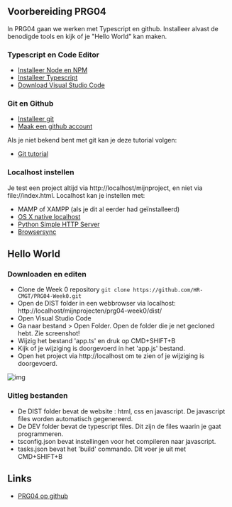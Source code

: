 ## Voorbereiding PRG04

In PRG04 gaan we werken met Typescript en github. Installeer alvast de benodigde tools en kijk of je "Hello World" kan maken.

### Typescript en Code Editor
- [Installeer Node en NPM](https://nodejs.org/en/)
- [Installeer Typescript](https://www.typescriptlang.org)
- [Download Visual Studio Code](https://code.visualstudio.com)

### Git en Github
- [Installeer git](https://git-scm.com/book/en/v2/Getting-Started-Installing-Git)
- [Maak een github account](https://www.github.com)

Als je niet bekend bent met git kan je deze tutorial volgen:
- [Git tutorial](https://try.github.io/)

### Localhost instellen
Je test een project altijd via http://localhost/mijnproject, en niet via file://index.html. Localhost kan je instellen met:
- MAMP of XAMPP (als je dit al eerder had geïnstalleerd)
- [OS X native localhost](https://coolestguidesontheplanet.com/get-apache-mysql-php-and-phpmyadmin-working-on-macos-sierra/)
- [Python Simple HTTP Server](http://www.pythonforbeginners.com/modules-in-python/how-to-use-simplehttpserver/)
- [Browsersync](https://www.browsersync.io)

## Hello World

### Downloaden en editen
- Clone de Week 0 repository
`git clone https://github.com/HR-CMGT/PRG04-Week0.git`
- Open de DIST folder in een webbrowser via localhost: http://localhost/mijnprojecten/prg04-week0/dist/
- Open Visual Studio Code
- Ga naar bestand > Open Folder. Open de folder die je net gecloned hebt. Zie screenshot!
- Wijzig het bestand 'app.ts' en druk op CMD+SHIFT+B
- Kijk of je wijziging is doorgevoerd in het 'app.js' bestand.
- Open het project via http://localhost om te zien of je wijziging is doorgevoerd.

![img](http://i.imgur.com/5LEA1E1.png)

### Uitleg bestanden
- De DIST folder bevat de website : html, css en javascript. De javascript files worden automatisch gegenereerd.
- De DEV folder bevat de typescript files. Dit zijn de files waarin je gaat programmeren.
- tsconfig.json bevat instellingen voor het compileren naar javascript.
- tasks.json bevat het 'build' commando. Dit voer je uit met CMD+SHIFT+B

## Links
- [PRG04 op github](https://github.com/HR-CMGT)
